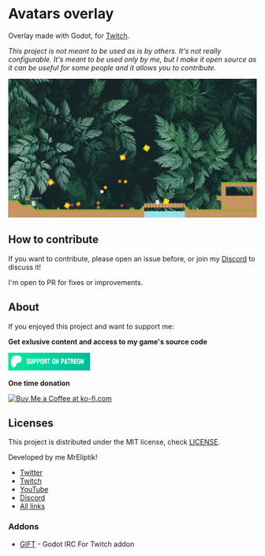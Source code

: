 # Avatars overlay

Overlay made with Godot, for [Twitch](https://twitch.tv/mreliptik).

*This project is not meant to be used as is by others. It's not really configurable. It's meant to be used only by me, but I make it open source as it can be useful for some people and it allows you to contribute.*

![overlay screenshot](media/overlay.png)

## How to contribute

If you want to contribute, please open an issue before, or join my [Discord](https://discord.gg/83nFRPTP6t) to discuss it!

I'm open to PR for fixes or improvements.

## About

If you enjoyed this project and want to support me:

**Get exlusive content and access to my game's source code**

<a href='https://patreon.com/MrEliptik' target='_blank'><img height='36' style='border:0px;height:36px;' src='media/patreon.png' border='0' alt='Patreon link' /></a>

**One time donation**

<a href='https://ko-fi.com/H2H23ODS7' target='_blank'><img height='36' style='border:0px;height:36px;' src='https://cdn.ko-fi.com/cdn/kofi1.png?v=3' border='0' alt='Buy Me a Coffee at ko-fi.com' /></a>

## Licenses

This project is distributed under the MIT license, check [LICENSE](LICENSE).

Developed by me MrEliptik!

- [Twitter](https://twitter.com/mreliptik)
- [Twitch](https://twitch.tv/mreliptik)
- [YouTube](https://www.youtube.com/c/MrEliptik)
- [Discord](https://discord.gg/83nFRPTP6t)
- [All links](https://bento.me/mreliptik)

### Addons

- [GIFT](https://github.com/MennoMax/gift) - Godot IRC For Twitch addon
